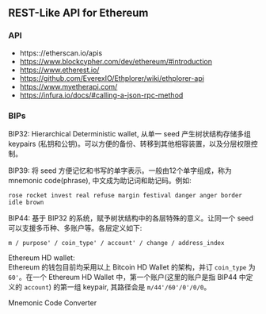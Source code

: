 ## REST-Like API for Ethereum

### API
+ https:://etherscan.io/apis
+ https://www.blockcypher.com/dev/ethereum/#introduction
+ https://www.etherest.io/
+ https://github.com/EverexIO/Ethplorer/wiki/ethplorer-api
+ https://www.myetherapi.com/
+ https://infura.io/docs/#calling-a-json-rpc-method

### BIPs

BIP32: Hierarchical Deterministic wallet, 从单一 seed 产生树状结构存储多组 keypairs (私钥和公钥)。可以方便的备份、转移到其他相容装置，以及分层权限控制。  

BIP39: 将 seed 方便记忆和书写的单字表示。一般由12个单字组成，称为 mnemonic code(phrase), 中文成为助记词和助记码。例如:  
```
rose rocket invest real refuse margin festival danger anger border idle brown
```  

BIP44: 基于 BIP32 的系统，赋予树状结构中的各层特殊的意义。让同一个 seed 可以支援多币种、多账户等。各层定义如下:  
```
m / purpose' / coin_type' / account' / change / address_index
```

Ethereum HD wallet:  
Ethereum 的钱包目前均采用以上 Bitcoin HD Wallet 的架构，并订 `coin_type` 为 `60'`。在一个 Ethereum HD Wallet 中，第一个账户(这里的账户是指 BIP44 中定义的 `account`) 的第一组 keypair, 其路径会是 `m/44'/60'/0'/0/0`。

Mnemonic Code Converter
